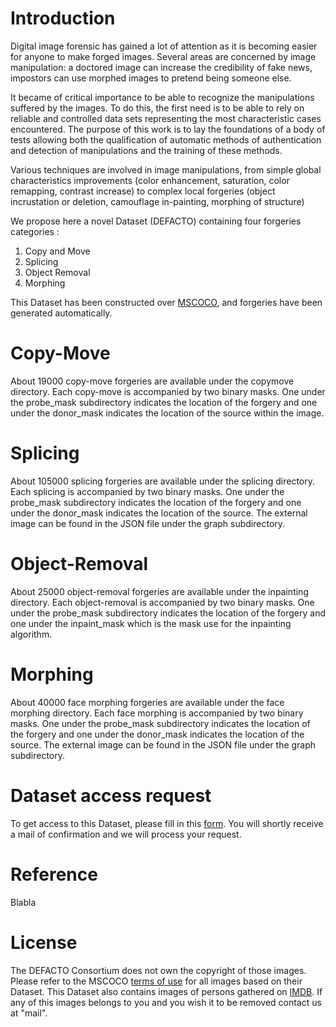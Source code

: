 # Introduction

Digital image forensic has gained a lot of attention as it is becoming easier for anyone to make forged images. Several areas are concerned by image manipulation: a doctored image can increase the credibility of fake news, impostors can use morphed images to pretend being someone else. 

It became of critical importance to be able to recognize the manipulations suffered by the images. To do this, the first need is to be able to rely on reliable and controlled data sets representing the most characteristic cases encountered. The purpose of this work is to lay the foundations of a body of tests allowing both the qualification of automatic methods of authentication and detection of manipulations and the training of these methods.

Various techniques are involved in image manipulations, from simple global characteristics improvements (color enhancement, saturation, color remapping, contrast increase) to complex local forgeries (object incrustation or deletion, camouflage in-painting, morphing of structure) 

We propose here a novel Dataset (DEFACTO) containing four forgeries categories :
1. Copy and Move
2. Splicing
3. Object Removal
4. Morphing

This Dataset has been constructed over [MSCOCO](http://cocodataset.org/#home), and forgeries have been generated automatically.

# Copy-Move

About 19000 copy-move forgeries are available under the copymove directory. Each copy-move is accompanied by two binary
masks.
One under the probe_mask subdirectory indicates the location of the forgery and one under the donor_mask indicates the 
location of the source within the image.


# Splicing
About 105000 splicing forgeries are available under the splicing directory. Each splicing is accompanied by two binary
masks.
One under the probe_mask subdirectory indicates the location of the forgery and one under the donor_mask indicates the 
location of the source. The external image can be found in the JSON file under the graph subdirectory.

# Object-Removal

About 25000 object-removal forgeries are available under the inpainting directory. Each object-removal is accompanied by two 
binary masks.
One under the probe_mask subdirectory indicates the location of the forgery and one under the inpaint_mask which is the mask
use for the inpainting algorithm.

# Morphing
About 40000 face morphing forgeries are available under the face morphing directory. Each face morphing is accompanied by 
two binary masks.
One under the probe_mask subdirectory indicates the location of the forgery and one under the donor_mask indicates the 
location of the source. The external image can be found in the JSON file under the graph subdirectory.

# Dataset access request

To get access to this Dataset, please fill in this [form](https://docs.google.com/forms/d/17yU_WBJGK71wphvewK7hVIzv76v6g26TVEjkF-Mblrw/). You will shortly receive a mail of confirmation and we will process your request.



# Reference

Blabla

# License

The DEFACTO Consortium does not own the copyright of those images.
Please refer to the MSCOCO [terms of use](http://cocodataset.org/#termsofuse) for all images based on their Dataset.
This Dataset also contains images of persons gathered on [IMDB](https://www.imdb.com/). If any of this images
belongs to you and you wish it to be removed contact us at "mail".

